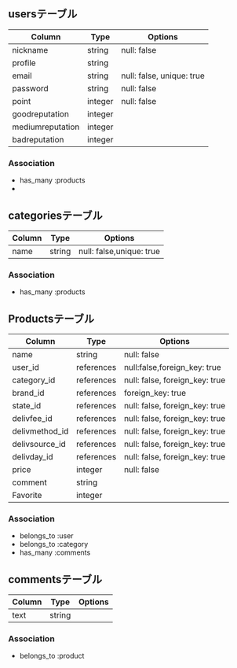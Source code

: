 ## usersテーブル

|Column|Type|Options|
|------|----|-------|
|nickname|string|null: false|
|profile|string||
|email|string|null: false, unique: true|
|password|string|null: false|
|point|integer|null: false|
|goodreputation|integer||
|mediumreputation|integer||
|badreputation|integer||
### Association
- has_many :products
-

## categoriesテーブル
|Column|Type|Options|
|------|----|-------|
|name|string|null: false,unique: true|
### Association
- has_many :products


## Productsテーブル
|Column|Type|Options|
|------|----|-------|
|name|string|null: false|
|user_id|references|null:false,foreign_key: true|
|category_id|references|null: false, foreign_key: true|
|brand_id|references|foreign_key: true|
|state_id|references|null: false, foreign_key: true|
|delivfee_id|references|null: false, foreign_key: true|
|delivmethod_id|references|null: false, foreign_key: true|
|delivsource_id|references|null: false, foreign_key: true|
|delivday_id|references|null: false, foreign_key: true|
|price|integer|null: false|
|comment|string||
|Favorite|integer||
### Association
- belongs_to :user
- belongs_to :category
- has_many :comments

## commentsテーブル
|Column|Type|Options|
|------|----|-------|
|text|string||
### Association
- belongs_to :product
